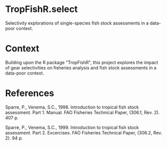 # TropFishR.select
Selectivity explorations of single-species fish stock assessments in a data-poor context.

# Context
Building upon the R package "TropFishR", this project explores the impact of gear selectivities on fisheries analysis and fish stock assessments in a data-poor context.

# References
Sparre, P., Venema, S.C., 1998. Introduction to tropical fish stock assessment. Part 1. Manual. FAO Fisheries Technical Paper, (306.1, Rev. 2). 407 p.

Sparre, P., Venema, S.C., 1999. Introduction to tropical fish stock assessment. Part 2. Excercises. FAO Fisheries Technical Paper, (306.2, Rev. 2). 94 p.
